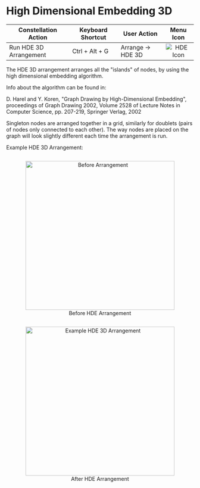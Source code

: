 # High Dimensional Embedding 3D

<table class="table table-striped">
<thead>
<tr class="header">
<th>Constellation Action</th>
<th>Keyboard Shortcut</th>
<th>User Action</th>
<th style="text-align: center;">Menu Icon</th>
</tr>
</thead>
<tbody>
<tr class="odd">
<td>Run HDE 3D Arrangement</td>
<td>Ctrl + Alt + G</td>
<td>Arrange -&gt; HDE 3D</td>
<td style="text-align: center;"><img src="../ext/docs/CoreArrangementPlugins/src/au/gov/asd/tac/constellation/plugins/arrangements/resources/HDE.png" alt="HDE Icon" /></td>
</tr>
</tbody>
</table>

The HDE 3D arrangement arranges all the "islands" of nodes, by 
using the high dimensional embedding algorithm.

Info about the algorithm can be found in:

D. Harel and Y. Koren, "Graph Drawing by High-Dimensional Embedding", proceedings of Graph Drawing 2002, Volume 2528 of Lecture Notes in Computer Science, pp. 207-219,  Springer Verlag, 2002

Singleton nodes are arranged together in a
grid, similarly for doublets (pairs of nodes only connected to each
other). The way nodes are placed on the graph will look slightly
different each time the arrangement is run.

Example HDE 3D Arrangement:

<div style="text-align: center">
    <figure style = "display: inline-block">
        <img height=400 src="../ext/docs/CoreArrangementPlugins/src/au/gov/asd/tac/constellation/plugins/arrangements/resources/beforeArrangement.png" alt="Before Arrangement" />
        <figcaption>Before HDE Arrangement</figcaption>
    </figure>
    <figure style = "display: inline-block">
        <img height=400 src="../ext/docs/CoreArrangementPlugins/src/au/gov/asd/tac/constellation/plugins/arrangements/resources/hdeArrangement.png" alt="Example HDE 3D Arrangement" />
        <figcaption>After HDE Arrangement</figcaption>
    </figure>
</div>